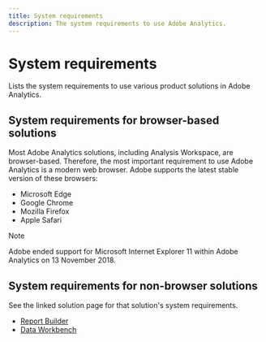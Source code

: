 ```yaml
---
title: System requirements
description: The system requirements to use Adobe Analytics.
---
```


# System requirements

Lists the system requirements to use various product solutions in Adobe Analytics.

## System requirements for browser-based solutions

Most Adobe Analytics solutions, including Analysis Workspace, are browser-based. Therefore, the most important requirement to use Adobe Analytics is a modern web browser. Adobe supports the latest stable version of these browsers:

* Microsoft Edge
* Google Chrome 
* Mozilla Firefox 
* Apple Safari

>[!NOTE]
>
>Adobe ended support for Microsoft Internet Explorer 11 within Adobe Analytics on 13 November 2018. 

## System requirements for non-browser solutions

See the linked solution page for that solution's system requirements.

* [Report Builder](/help/analyze/report-builder/setup/system-requirements.md)
* [Data Workbench](https://docs.adobe.com/content/help/en/data-workbench/using/install/c-data-workbench-client-install.html) 
